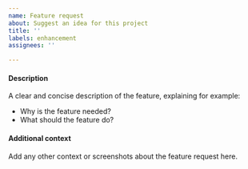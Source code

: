 ```yaml
---
name: Feature request
about: Suggest an idea for this project
title: ''
labels: enhancement
assignees: ''

---
```


<!--
Before opening an issue: Check existing issues to avoid duplicates
-->

#### Description
A clear and concise description of the feature, explaining for example:

- Why is the feature needed?
- What should the feature do?

#### Additional context
Add any other context or screenshots about the feature request here.
